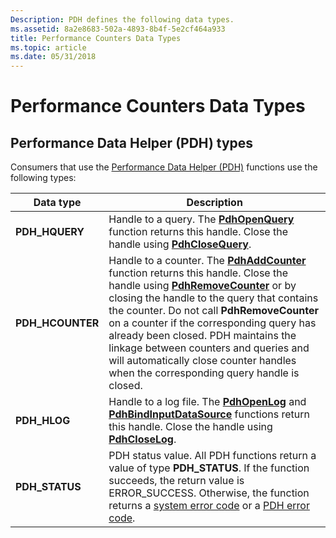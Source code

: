 ```yaml
---
Description: PDH defines the following data types.
ms.assetid: 8a2e8683-502a-4893-8b4f-5e2cf464a933
title: Performance Counters Data Types
ms.topic: article
ms.date: 05/31/2018
---
```


# Performance Counters Data Types

## Performance Data Helper (PDH) types

Consumers that use the [Performance Data Helper (PDH)](using-the-pdh-functions-to-consume-counter-data.md) functions use the following types:

| Data type | Description
|-----------|------------
| **PDH\_HQUERY**   | Handle to a query. The [**PdhOpenQuery**](/windows/win32/api/pdh/nf-pdh-pdhopenqueryw) function returns this handle. Close the handle using [**PdhCloseQuery**](/windows/win32/api/pdh/nf-pdh-pdhclosequery).
| **PDH\_HCOUNTER** | Handle to a counter. The [**PdhAddCounter**](/windows/win32/api/pdh/nf-pdh-pdhaddcounterw) function returns this handle. Close the handle using [**PdhRemoveCounter**](/windows/win32/api/pdh/nf-pdh-pdhremovecounter) or by closing the handle to the query that contains the counter. Do not call **PdhRemoveCounter** on a counter if the corresponding query has already been closed. PDH maintains the linkage between counters and queries and will automatically close counter handles when the corresponding query handle is closed.
| **PDH\_HLOG**     | Handle to a log file. The [**PdhOpenLog**](/windows/desktop/api/Pdh/nf-pdh-pdhopenloga) and [**PdhBindInputDataSource**](/windows/desktop/api/Pdh/nf-pdh-pdhbindinputdatasourcea) functions return this handle. Close the handle using [**PdhCloseLog**](/windows/win32/api/pdh/nf-pdh-pdhcloselog).
| **PDH\_STATUS**   | PDH status value. All PDH functions return a value of type **PDH\_STATUS**. If the function succeeds, the return value is ERROR\_SUCCESS. Otherwise, the function returns a [system error code](/windows/desktop/Debug/system-error-codes) or a [PDH error code](pdh-error-codes.md).
